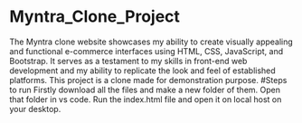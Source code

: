 # Myntra_Clone_Project
The Myntra clone website showcases my ability to create visually appealing and functional e-commerce interfaces using HTML, CSS, JavaScript, and Bootstrap. It serves as a testament to my skills in front-end web development and my ability to replicate the look and feel of established platforms. This project is a clone made for demonstration purpose.
#Steps to run
Firstly download all the files and make a new folder of them.
Open that folder in vs code.
Run the index.html file and open it on local host on your desktop.
